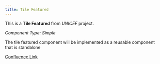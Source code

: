 ```yaml
---
title: Tile Featured
---
```


This is a **Tile Featured** from *UNICEF* project.

*Component Type: Simple*

The tile featured component will be implemented as a reusable component that is standalone


[Confluence Link](https://confluence.mirum.agency:8443/display/UDTP4/Component+Matrix#ComponentMatrix-Mosaic)
